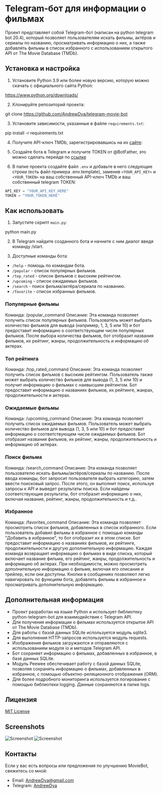 # Telegram-бот для информации о фильмах

Проект представляет собой Telegram-бот (написан на python telegram bot 20.4), который позволяет пользователям искать фильмы, актёров и сериалы по названию, просматривать информацию о них, а также добавлять фильмы в список избранного с использованием открытого API от The Movie Database (TMDb).

## Установка и настройка

1. Установите Python 3.9 или более новую версию, которую можно скачать с официального сайта Python:

https://www.python.org/downloads/

2. Клонируйте репозиторий проекта:

git clone https://github.com/AndrewDya/telegram-movie-bot


3. Установите зависимости, указанные в файле `requirements.txt`:

pip install -r requirements.txt


4. Получите API-ключ TMDb, зарегистрировавшись на их [сайте](https://www.themoviedb.org/):


5. Создайте бота в Telegram и получите TOKEN от @BotFather, это можно сделать перейдя по [ссылке](https://t.me/BotFather)


6. В папке проекта создайте файл `.env` и добавьте в него следующие строки (есть файл примера .env.template), заменив `<YOUR_API_KEY>` и `<YOUR_TOKEN>` на ваш собственный API-ключ TMDb и ваш собственный telegram TOKEN:

```python
API_KEY = "YOUR_API_KEY_HERE"
TOKEN = "YOUR_TOKEN_HERE"
```

## Как использовать

1. Запустите скрипт `main.py`:

python main.py


2. В Telegram найдите созданного бота и начните с ним диалог введя команду /start.

3. Доступные команды бота:

- `/help` - помощь по командам бота.
- `/popular` - список популярных фильмов.
- `/top_rated` - список фильмов с высоким рейтингом.
- `/upcoming` - список ожидаемых фильмов.
- `/search` - поиск фильма/актёра/сериала по названию.
- `/favorite` - список избранных фильмов.

### Популярные фильмы

Команда: /popular_command
Описание: Эта команда позволяет получить список популярных фильмов. Пользователь может выбрать количество фильмов для вывода (например, 1, 3, 5 или 10) и бот предоставит информацию о соответствующем числе популярных фильмов. После выбора количества фильмов, бот отобразит названия фильмов, их рейтинг, жанры, продолжительность и информацию об актерах.

### Топ рейтинга

Команда: /top_rated_command
Описание: Эта команда позволяет получить список фильмов с высоким рейтингом. Пользователь также может выбрать количество фильмов для вывода (1, 3, 5 или 10) и получит информацию о фильмах с наивысшим рейтингом. Бот предоставит информацию о названиях фильмов, их рейтинге, жанрах, продолжительности и актерах.

### Ожидаемые фильмы

Команда: /upcoming_command
Описание: Эта команда позволяет получить список ожидаемых фильмов. Пользователь может выбрать количество фильмов для вывода (1, 3, 5 или 10) и бот предоставит информацию о соответствующем числе ожидаемых фильмов. Бот отобразит названия фильмов, их рейтинг, жанры, продолжительность и информацию об актерах.

### Поиск фильма

Команда: /search_command
Описание: Эта команда позволяет пользователю искать фильмы/актёров/сериалы по названию. После ввода команды, бот запросит пользователя выбрать категорию, затем ввести поисковый запрос. После этого, он выполнит поиск, используя запросы к API и выведет результаты поиска. Если найдены соответствующие результаты, бот отобразит информацию о них, включая название, рейтинг, жанры, продолжительность и т.д..

### Избранное

Команда: /favorites_command
Описание: Эта команда позволяет просмотреть список фильмов, добавленных в список избранного. Если пользователь добавил фильмы в избранное с помощью команды "Добавить в избранное", то бот отобразит их в этом списке. Бот предоставит информацию о названиях фильмов, их рейтинге, продолжительности и другую дополнительную информацию. Каждая команда возвращает информацию о фильмах в виде списка, который включает название фильма, его рейтинг, жанры, продолжительность и информацию об актерах. При необходимости, можно просмотреть дополнительную информацию о фильме, включая его описание и трейлер, если они доступны. Кнопки в сообщениях позволяют легко навигировать по функциям бота, добавлять фильмы в избранное и просматривать дополнительную информацию.

## Дополнительная информация

- Проект разработан на языке Python и использует библиотеку python-telegram-bot для взаимодействия с Telegram API.
- Для получения информации о фильмах используется открытое API от The Movie Database (TMDb).
- Для работы с базой данных SQLite используется модуль sqlite3.
- Для выполнения HTTP-запросов используется модуль requests.
- Изображения фильмов загружаются и отправляются с использованием модуля io и методов Telegram API.
- Бот сохраняет информацию о фильмах, добавленных в избранное, в базе данных SQLite.
- Модуль Peewee обеспечивает работу с базой данных SQLite, позволяя сохранять информацию о фильмах, добавленных в избранное, с помощью объектно-реляционного отображения (ORM).
- Для более подробного мониторинга используется логирование с помощью библиотеки logging. Данные сохраняются в папке logs.

## Лицензия

[MIT License](https://opensource.org/licenses/MIT)


## Screenshots

![Screenshot](/images/Screen_1.jpg)
![Screenshot](/images/Screen_2.jpg)

## Контакты

Если у вас есть вопросы или предложения по улучшению MovieBot, свяжитесь со мной:

- Email: AndrewDya@gmail.com
- Telegram: [AndrewDya](https://t.me/AndrewDya)
